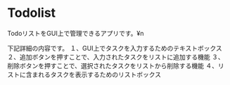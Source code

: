 # Todolist
TodoリストをGUI上で管理できるアプリです。¥n

下記詳細の内容です。
１、GUI上でタスクを入力するためのテキストボックス
２、追加ボタンを押すことで、入力されたタスクをリストに追加する機能
３、削除ボタンを押すことで、選択されたタスクをリストから削除する機能
４、リストに含まれるタスクを表示するためのリストボックス

